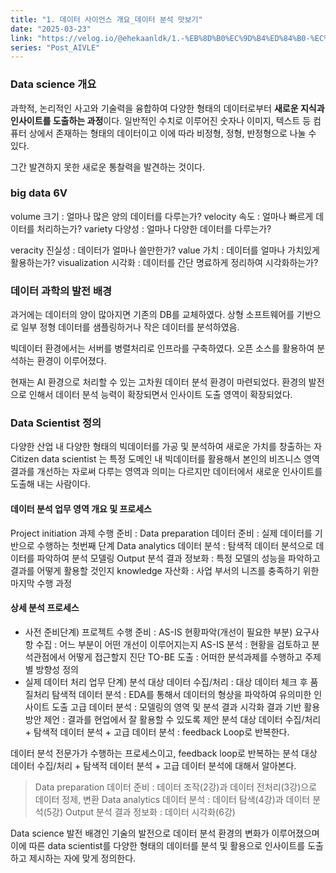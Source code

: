```yaml
---
title: "1. 데이터 사이언스 개요_데이터 분석 맛보기"
date: "2025-03-23"
link: "https://velog.io/@ehekaanldk/1.-%EB%8D%B0%EC%9D%B4%ED%84%B0-%EC%82%AC%EC%9D%B4%EC%96%B8%EC%8A%A4-%EA%B0%9C%EC%9A%94%EB%8D%B0%EC%9D%B4%ED%84%B0-%EB%B6%84%EC%84%9D-%EB%A7%9B%EB%B3%B4%EA%B8%B0"
series: "Post_AIVLE"
---
```


<h3 id="data-science-개요">Data science 개요</h3>
<p>과학적, 논리적인 사고와 기술력을 융합하여 다양한 형태의 데이터로부터 <strong>새로운 지식과 인사이트를 도출하는 과정</strong>이다. 일반적인 수치로 이루어진 숫자나 이미지, 텍스트 등 컴퓨터 상에서 존재하는 형태의 데이터이고 이에 따라 비정형, 정형, 반정형으로 나눌 수 있다. </p>
<p>그간 발견하지 못한 새로운 통찰력을 발견하는 것이다. </p>
<h3 id="big-data-6v">big data 6V</h3>
<p>volume 크기 : 얼마나 많은 양의 데이터를 다루는가?
velocity 속도 : 얼마나 빠르게 데이터를 처리하는가?
variety 다양성 : 얼마나 다양한 데이터를 다루는가? </p>
<p>veracity 진실성 : 데이터가 얼마나 쓸만한가?
value 가치 : 데이터를 얼마나 가치있게 활용하는가?
visualization 시각화 : 데이터를 간단 명료하게 정리하여 시각화하는가?</p>
<h3 id="데이터-과학의-발전-배경">데이터 과학의 발전 배경</h3>
<p>과거에는 데이터의 양이 많아지면 기존의 DB를 교체하였다. 상형 소프트웨어를 기반으로 일부 정형 데이터를 샘플링하거나 작은 데이터를 분석하였음.</p>
<p>빅데이터 환경에서는 서버를 병렬처리로 인프라를 구축하였다. 오픈 소스를 활용하여 분석하는 환경이 이루어졌다. </p>
<p>현재는 AI 환경으로 처리할 수 있는 고차원 데이터 분석 환경이 마련되었다. 환경의 발전으로 인해서 데이터 분석 능력이 확장되면서 인사이트 도출 영역이 확장되었다. </p>
<h3 id="data-scientist-정의">Data Scientist 정의</h3>
<p>다양한 산업 내 다양한 형태의 빅데이터를 가공 및 분석하여 새로운 가치를 창출하는 자
Citizen data scientist 는 특정 도메인 내 빅데이터를 활용해서 본인의 비즈니스 영역 결과를 개선하는 자로써 다루는 영역과 의미는 다르지만 데이터에서 새로운 인사이트를 도출해 내는 사람이다. </p>
<h4 id="데이터-분석-업무-영역-개요-및-프로세스">데이터 분석 업무 영역 개요 및 프로세스</h4>
<p>Project initiation 과제 수행 준비 : 
Data preparation 데이터 준비 : 실제 데이터를 기반으로 수행하는 첫번째 단계
Data analytics 데이터 분석 : 탐색적 데이터 분석으로 데이터를 파악하여 분석 모델링
Output 분석 결과 정보화 : 특정 모델의 성능을 파악하고 결과를 어떻게 활용할 것인지
knowledge 자산화 : 사업 부서의 니즈를 충족하기 위한 마지막 수행 과정</p>
<h4 id="상세-분석-프로세스">상세 분석 프로세스</h4>
<ul>
<li>사전 준비단계)
프로젝트 수행 준비 : AS-IS 현황파악(개선이 필요한 부분)
요구사항 수집 : 어느 부분이 어떤 개선이 이루어지는지
AS-IS 분석 : 현황을 검토하고 분석관점에서 어떻게 접근할지 진단
TO-BE 도출 : 어떠한 분석과제를 수행하고 주제별 방향성 정의</li>
<li>실제 데이터 처리 업무 단계)
분석 대상 데이터 수집/처리 : 대상 데이터 체크 후 품질처리
탐색적 데이터 분석 : EDA를 통해서 데이터의 형상을 파악하여 유의미한 인사이트 도출
고급 데이터 분석 : 모델링의 영역 및 분석 결과 시각화
결과 기반 활용 방안 제언 : 결과를 현업에서 잘 활용할 수 있도록 제안
분석 대상 데이터 수집/처리 + 탐색적 데이터 분석 + 고급 데이터 분석 : feedback Loop로 반복한다. </li>
</ul>
<p>데이터 분석 전문가가 수행하는 프로세스이고, feedback loop로 반복하는 분석 대상 데이터 수집/처리 + 탐색적 데이터 분석 + 고급 데이터 분석에 대해서 알아본다. </p>
<blockquote>
<p>Data preparation 데이터 준비 : 데이터 조작(2강)과 데이터 전처리(3강)으로 데이터 정제, 변환
Data analytics 데이터 분석 : 데이터 탐색(4강)과 데이터 분석(5강)
Output 분석 결과 정보화 : 데이터 시각화(6강)</p>
</blockquote>
<p>Data science 발전 배경인 기술의 발전으로 데이터 분석 환경의 변화가 이루어졌으며 이에 따른 data scientist를 다양한 형태의 데이터를 분석 및 활용으로 인사이트를 도출하고 제시하는 자에 맞게 정의한다.</p>
